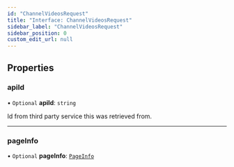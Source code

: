 ```yaml
---
id: "ChannelVideosRequest"
title: "Interface: ChannelVideosRequest"
sidebar_label: "ChannelVideosRequest"
sidebar_position: 0
custom_edit_url: null
---
```


## Properties

### apiId

• `Optional` **apiId**: `string`

Id from third party service this was retrieved from.

___

### pageInfo

• `Optional` **pageInfo**: [`PageInfo`](PageInfo.md)
